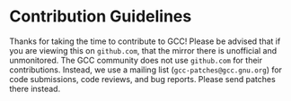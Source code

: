 # Contribution Guidelines

Thanks for taking the time to contribute to GCC! Please be advised that if you are
viewing this on `github.com`, that the mirror there is unofficial and unmonitored.
The GCC community does not use `github.com` for their contributions. Instead, we use
a mailing list (`gcc-patches@gcc.gnu.org`) for code submissions, code reviews, and
bug reports. Please send patches there instead.
